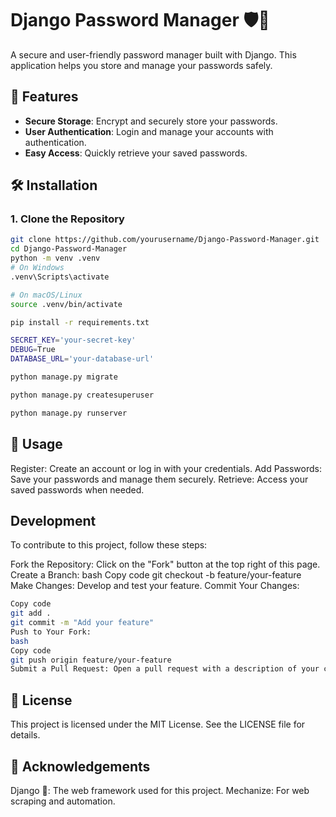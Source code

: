 # Django Password Manager 🛡️🔐

A secure and user-friendly password manager built with Django. This application helps you store and manage your passwords safely.

## 🚀 Features

- **Secure Storage**: Encrypt and securely store your passwords.
- **User Authentication**: Login and manage your accounts with authentication.
- **Easy Access**: Quickly retrieve your saved passwords.

## 🛠️ Installation

### 1. Clone the Repository

```bash
git clone https://github.com/yourusername/Django-Password-Manager.git
cd Django-Password-Manager
python -m venv .venv
# On Windows
.venv\Scripts\activate

# On macOS/Linux
source .venv/bin/activate

pip install -r requirements.txt

SECRET_KEY='your-secret-key'
DEBUG=True
DATABASE_URL='your-database-url'

python manage.py migrate

python manage.py createsuperuser

python manage.py runserver
```
## 📜 Usage
Register: Create an account or log in with your credentials.
Add Passwords: Save your passwords and manage them securely.
Retrieve: Access your saved passwords when needed.

##  Development
To contribute to this project, follow these steps:

Fork the Repository: Click on the "Fork" button at the top right of this page.
Create a Branch:
bash
Copy code
git checkout -b feature/your-feature
Make Changes: Develop and test your feature.
Commit Your Changes:
```bash
Copy code
git add .
git commit -m "Add your feature"
Push to Your Fork:
bash
Copy code
git push origin feature/your-feature
Submit a Pull Request: Open a pull request with a description of your changes.
```
## 📝 License
This project is licensed under the MIT License. See the LICENSE file for details.

## 🙌 Acknowledgements
Django 🐍: The web framework used for this project.
Mechanize: For web scraping and automation.



